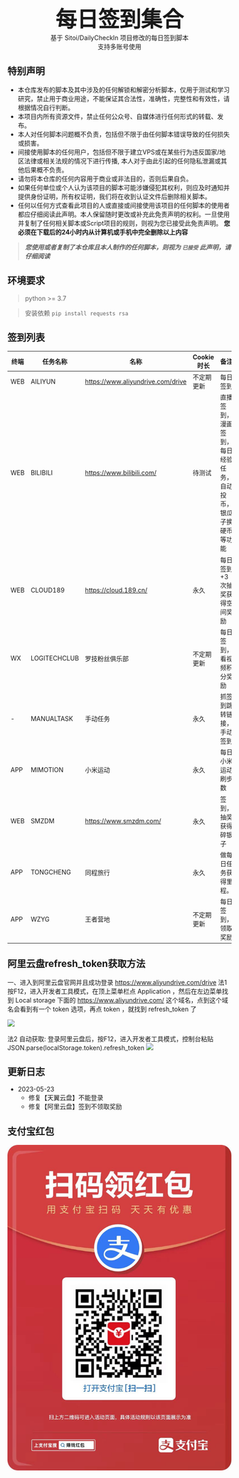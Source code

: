 <p align="center">
    <br><strong><font size=50>每日签到集合</font></strong>
    <br>基于 Sitoi/DailyCheckIn 项目修改的每日签到脚本
    <br>支持多账号使用
</p>

## 特别声明

- 本仓库发布的脚本及其中涉及的任何解锁和解密分析脚本，仅用于测试和学习研究，禁止用于商业用途，不能保证其合法性，准确性，完整性和有效性，请根据情况自行判断。
- 本项目内所有资源文件，禁止任何公众号、自媒体进行任何形式的转载、发布。
- 本人对任何脚本问题概不负责，包括但不限于由任何脚本错误导致的任何损失或损害。
- 间接使用脚本的任何用户，包括但不限于建立VPS或在某些行为违反国家/地区法律或相关法规的情况下进行传播, 本人对于由此引起的任何隐私泄漏或其他后果概不负责。
- 请勿将本仓库的任何内容用于商业或非法目的，否则后果自负。
- 如果任何单位或个人认为该项目的脚本可能涉嫌侵犯其权利，则应及时通知并提供身份证明，所有权证明，我们将在收到认证文件后删除相关脚本。
- 任何以任何方式查看此项目的人或直接或间接使用该项目的任何脚本的使用者都应仔细阅读此声明。本人保留随时更改或补充此免责声明的权利。一旦使用并复制了任何相关脚本或Script项目的规则，则视为您已接受此免责声明。
**您必须在下载后的24小时内从计算机或手机中完全删除以上内容**
> ***您使用或者复制了本仓库且本人制作的任何脚本，则视为 `已接受` 此声明，请仔细阅读***

## 环境要求
> python >= 3.7

> 安装依赖 `pip install requests rsa`

## 签到列表
| 终端 | 任务名称 | 名称 | Cookie 时长 | 备注 |
| --- | --- | --- | --- | --- |
| WEB | AILIYUN | https://www.aliyundrive.com/drive | 不定期更新 | 每日签到 |
| WEB | BILIBILI | https://www.bilibili.com/ | 待测试 | 直播签到，漫画签到，每日经验任务，自动投币，银瓜子换硬币等功能 |
| WEB | CLOUD189 | https://cloud.189.cn/ | 永久 | 每日签到 +3次抽奖获得空间奖励 |
|  WX | LOGITECHCLUB | 罗技粉丝俱乐部 | 不定期更新 | 每日签到，看视频积分奖励 |
|  -  | MANUALTASK | 手动任务 | 永久 | 抓签到跳转链接，手动签到 |
| APP | MIMOTION | 小米运动 | 永久 | 每日小米运动刷步数 |
| WEB | SMZDM | https://www.smzdm.com/ | 永久 | 签到，抽奖获得碎银子 |
| APP | TONGCHENG | 同程旅行 | 永久 | 做每日任务获得里程。 |
| APP | WZYG | 王者营地 | 不定期更新 | 每日签到，领取奖励 |


## 阿里云盘refresh_token获取方法

一、进入到阿里云盘官网并且成功登录 https://www.aliyundrive.com/drive
法1
按F12，进入开发者工具模式，在顶上菜单栏点 Application ，然后在左边菜单找到 Local storage 下面的 https://www.aliyundrive.com/ 这个域名，点到这个域名会看到有一个 token 选项，再点 token ，就找到 refresh_token 了

![](https://user-images.githubusercontent.com/21276183/220014474-42db9b98-887e-4ad4-a1d4-6eb6993b850a.png)

法2
自动获取: 登录阿里云盘后，按F12，进入开发者工具模式，控制台粘贴 JSON.parse(localStorage.token).refresh_token
![](https://github.com/mrabit/aliyundriveDailyCheck/raw/master/assets/refresh_token_1.png)


## 更新日志
- 2023-05-23
    * 修复【天翼云盘】不能登录
    * 修复【阿里云盘】签到不领取奖励
  
## 支付宝红包
![](https://github.com/bear2978/dailysign/blob/main/image_20230525115518.jpg)
